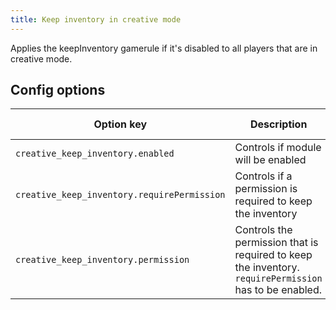 ```yaml
---
title: Keep inventory in creative mode
---
```

Applies the keepInventory gamerule if it's disabled to all players that are in creative mode.

## Config options

| Option key                                  | Description                                                                                            | Type      | Default value                   | Possible values       |
|---------------------------------------------|--------------------------------------------------------------------------------------------------------|-----------|---------------------------------|-----------------------|
| `creative_keep_inventory.enabled`           | Controls if module will be enabled                                                                     | `Boolean` | `false`                         | `true/false`          |
| `creative_keep_inventory.requirePermission` | Controls if a permission is required to keep the inventory                                             | `Boolean` | `false`                         | `true/false`          |
| `creative_keep_inventory.permission`        | Controls the permission that is required to keep the inventory. `requirePermission` has to be enabled. | `String`  | `ve.keep_inventory_in_creative` | any permission name |